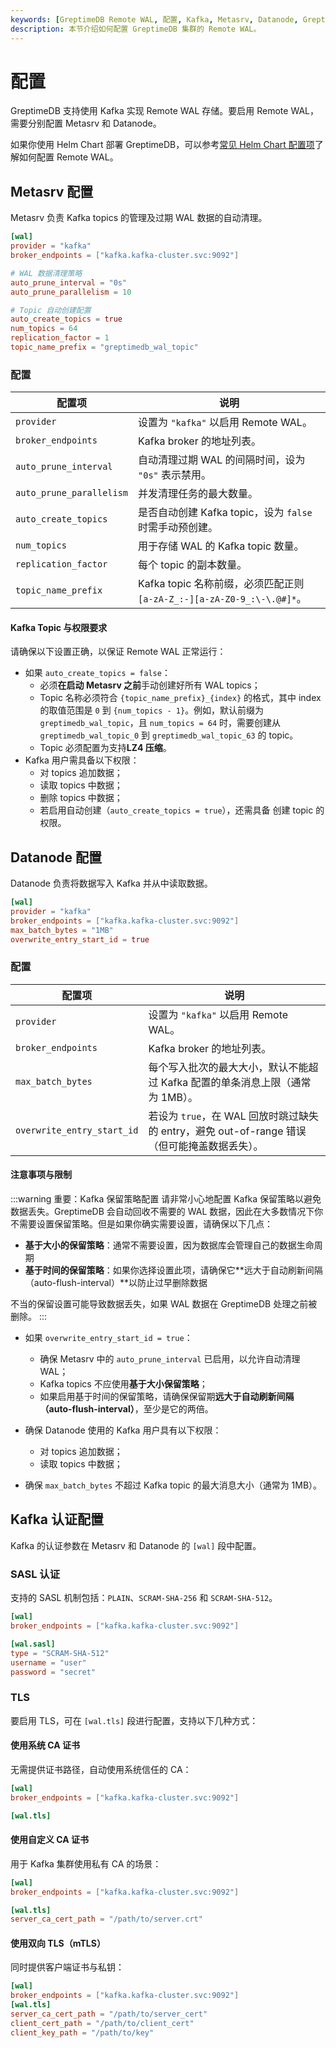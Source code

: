 ```yaml
---
keywords: [GreptimeDB Remote WAL, 配置, Kafka, Metasrv, Datanode, GreptimeDB]
description: 本节介绍如何配置 GreptimeDB 集群的 Remote WAL。
---
```

# 配置

GreptimeDB 支持使用 Kafka 实现 Remote WAL 存储。要启用 Remote WAL，需要分别配置 Metasrv 和 Datanode。

如果你使用 Helm Chart 部署 GreptimeDB，可以参考[常见 Helm Chart 配置项](/user-guide/deployments-administration/deploy-on-kubernetes/common-helm-chart-configurations.md)了解如何配置 Remote WAL。

## Metasrv 配置

Metasrv 负责 Kafka topics 的管理及过期 WAL 数据的自动清理。

```toml
[wal]
provider = "kafka"
broker_endpoints = ["kafka.kafka-cluster.svc:9092"]

# WAL 数据清理策略
auto_prune_interval = "0s"
auto_prune_parallelism = 10

# Topic 自动创建配置
auto_create_topics = true
num_topics = 64
replication_factor = 1
topic_name_prefix = "greptimedb_wal_topic"
```

### 配置

| 配置项                   | 说明                                                                   |
| ------------------------ | ---------------------------------------------------------------------- |
| `provider`               | 设置为 `"kafka"` 以启用 Remote WAL。                                   |
| `broker_endpoints`       | Kafka broker 的地址列表。                                              |
| `auto_prune_interval`    | 自动清理过期 WAL 的间隔时间，设为 `"0s"` 表示禁用。                    |
| `auto_prune_parallelism` | 并发清理任务的最大数量。                                               |
| `auto_create_topics`     | 是否自动创建 Kafka topic，设为 `false` 时需手动预创建。                |
| `num_topics`             | 用于存储 WAL 的 Kafka topic 数量。                                     |
| `replication_factor`     | 每个 topic 的副本数量。                                                |
| `topic_name_prefix`      | Kafka topic 名称前缀，必须匹配正则 `[a-zA-Z_:-][a-zA-Z0-9_:\-\.@#]*`。 |

#### Kafka Topic 与权限要求

请确保以下设置正确，以保证 Remote WAL 正常运行：

- 如果 `auto_create_topics = false`：
  - 必须**在启动 Metasrv 之前**手动创建好所有 WAL topics；
  - Topic 名称必须符合 `{topic_name_prefix}_{index}` 的格式，其中 index 的取值范围是 `0` 到 `{num_topics - 1}`。例如，默认前缀为 `greptimedb_wal_topic`，且 `num_topics = 64` 时，需要创建从 `greptimedb_wal_topic_0` 到 `greptimedb_wal_topic_63` 的 topic。
  - Topic 必须配置为支持**LZ4 压缩**。
- Kafka 用户需具备以下权限：
  - 对 topics 追加数据；
  - 读取 topics 中数据；
  - 删除 topics 中数据； 
  - 若启用自动创建（`auto_create_topics = true`），还需具备 创建 topic 的权限。

## Datanode 配置

Datanode 负责将数据写入 Kafka 并从中读取数据。

```toml
[wal]
provider = "kafka"
broker_endpoints = ["kafka.kafka-cluster.svc:9092"]
max_batch_bytes = "1MB"
overwrite_entry_start_id = true
```

### 配置

| 配置项                     | 说明                                                                                         |
| -------------------------- | -------------------------------------------------------------------------------------------- |
| `provider`                 | 设置为 `"kafka"` 以启用 Remote WAL。                                                         |
| `broker_endpoints`         | Kafka broker 的地址列表。                                                                    |
| `max_batch_bytes`          | 每个写入批次的最大大小，默认不能超过 Kafka 配置的单条消息上限（通常为 1MB）。                |
| `overwrite_entry_start_id` | 若设为 `true`，在 WAL 回放时跳过缺失的 entry，避免 out-of-range 错误（但可能掩盖数据丢失）。 |


#### 注意事项与限制

:::warning 重要：Kafka 保留策略配置
请非常小心地配置 Kafka 保留策略以避免数据丢失。GreptimeDB 会自动回收不需要的 WAL 数据，因此在大多数情况下你不需要设置保留策略。但是如果你确实需要设置，请确保以下几点：

- **基于大小的保留策略**：通常不需要设置，因为数据库会管理自己的数据生命周期
- **基于时间的保留策略**：如果你选择设置此项，请确保它**远大于自动刷新间隔（auto-flush-interval）**以防止过早删除数据

不当的保留设置可能导致数据丢失，如果 WAL 数据在 GreptimeDB 处理之前被删除。
:::

- 如果 `overwrite_entry_start_id = true`：
  - 确保 Metasrv 中的 `auto_prune_interval` 已启用，以允许自动清理 WAL；
  - Kafka topics 不应使用**基于大小保留策略**；
  - 如果启用基于时间的保留策略，请确保保留期**远大于自动刷新间隔（auto-flush-interval）**，至少是它的两倍。

- 确保 Datanode 使用的 Kafka 用户具有以下权限：
  - 对 topics 追加数据；
  - 读取 topics 中数据；
- 确保 `max_batch_bytes` 不超过 Kafka topic 的最大消息大小（通常为 1MB）。

## Kafka 认证配置

Kafka 的认证参数在 Metasrv 和 Datanode 的 `[wal]` 段中配置。

### SASL 认证

支持的 SASL 机制包括：`PLAIN`、`SCRAM-SHA-256` 和 `SCRAM-SHA-512`。

```toml
[wal]
broker_endpoints = ["kafka.kafka-cluster.svc:9092"]

[wal.sasl]
type = "SCRAM-SHA-512"
username = "user"
password = "secret"
```

### TLS

要启用 TLS，可在 `[wal.tls]` 段进行配置，支持以下几种方式：

#### 使用系统 CA 证书

无需提供证书路径，自动使用系统信任的 CA：

```toml
[wal]
broker_endpoints = ["kafka.kafka-cluster.svc:9092"]

[wal.tls]
```

#### 使用自定义 CA 证书

用于 Kafka 集群使用私有 CA 的场景：

```toml
[wal]
broker_endpoints = ["kafka.kafka-cluster.svc:9092"]

[wal.tls]
server_ca_cert_path = "/path/to/server.crt"
```

#### 使用双向 TLS（mTLS）

同时提供客户端证书与私钥：

```toml
[wal]
broker_endpoints = ["kafka.kafka-cluster.svc:9092"]
[wal.tls]
server_ca_cert_path = "/path/to/server_cert"
client_cert_path = "/path/to/client_cert"
client_key_path = "/path/to/key"
```

